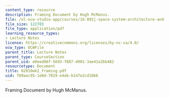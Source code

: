 ```yaml
---
content_type: resource
description: Framing Document by Hugh McManus.
file: /ol-ocw-studio-app/courses/16-892j-space-system-architecture-and-design-fall-2004/f09aec951e0d7019e4ebb147e2cd10b6_02010wk2_framing.pdf
file_size: 122703
file_type: application/pdf
learning_resource_types:
- Lecture Notes
license: https://creativecommons.org/licenses/by-nc-sa/4.0/
ocw_type: OCWFile
parent_title: Lecture Notes
parent_type: CourseSection
parent_uid: e0eed86f-5693-f887-d901-3ae41a2bb482
resourcetype: Document
title: 02010wk2_framing.pdf
uid: f09aec95-1e0d-7019-e4eb-b147e2cd10b6
---
```

Framing Document by Hugh McManus.